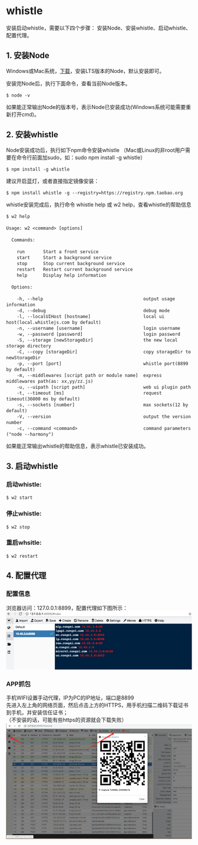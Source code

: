 # **whistle**  

安装启动whistle，需要以下四个步骤： 安装Node、安装whistle、启动whistle、配置代理。   

## **1. 安装Node**  

Windows或Mac系统，[下载](https://nodejs.org/)，安装LTS版本的Node，默认安装即可。  

安装完Node后，执行下面命令，查看当前Node版本。  

``` 
$ node -v  

```

如果能正常输出Node的版本号，表示Node已安装成功(Windows系统可能需要重新打开cmd)。  

## **2. 安装whistle**

Node安装成功后，执行如下npm命令安装whistle （Mac或Linux的非root用户需要在命令行前面加sudo，如：sudo npm install -g whistle）  

```
$ npm install -g whistle

```

建议开启蓝灯，或者直接指定镜像安装：

```
$ npm install whistle -g --registry=https://registry.npm.taobao.org

```   

whistle安装完成后，执行命令 whistle help 或 w2 help，查看whistle的帮助信息

```
$ w2 help

Usage: w2 <command> [options]

  Commands:

    run       Start a front service
    start     Start a background service
    stop      Stop current background service
    restart   Restart current background service
    help      Display help information

  Options:

    -h, --help                                      output usage information
    -d, --debug                                     debug mode
    -l, --localUIHost [hostname]                    local ui host(local.whistlejs.com by default)
    -n, --username [username]                       login username
    -w, --password [password]                       login password
    -S, --storage [newStorageDir]                   the new local storage directory
    -C, --copy [storageDir]                         copy storageDir to newStorageDir
    -p, --port [port]                               whistle port(8899 by default)
    -m, --middlewares [script path or module name]  express middlewares path(as: xx,yy/zz.js)
    -u, --uipath [script path]                      web ui plugin path
    -t, --timeout [ms]                              request timeout(36000 ms by default)
    -s, --sockets [number]                          max sockets(12 by default)
    -V, --version                                   output the version number
    -c, --command <command>                         command parameters ("node --harmony")
```
如果能正常输出whistle的帮助信息，表示whistle已安装成功。

## **3. 启动whistle**

### 启动whistle:  

```
$ w2 start  

```
### 停止whistle:  

```
$ w2 stop  

```

### 重启whsitle:  

```
$ w2 restart  

```
## **4. 配置代理**

### 配置信息   
浏览器访问：127.0.0.1:8899，配置代理如下图所示：  
![image](pic/ws001.png)  

### APP抓包
手机WIFI设置手动代理，IP为PC的IP地址，端口是8899  
先进入左上角的网络页面，然后点击上方的HTTPS，用手机扫描二维码下载证书到手机，并安装信任证书；  
（不安装的话，可能有些https的资源就会下载失败）  
![image](pic/ws002.png)  

